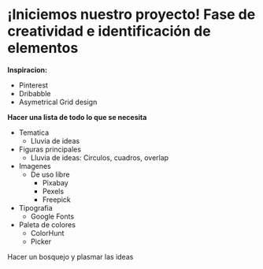 # ¡Iniciemos nuestro proyecto! Fase de creatividad e identificación de elementos

**Inspiracion:**

-   Pinterest
-   Dribabble
-   Asymetrical Grid design

**Hacer una lista de todo lo que se necesita**

-   Tematica
    -   Lluvia de ideas
-   Figuras principales
    -   Lluvia de ideas: Circulos, cuadros, overlap
-   Imagenes
    -   De uso libre
        -   Pixabay
        -   Pexels
        -   Freepick
-   Tipografia
    -   Google Fonts
-   Paleta de colores
    -   ColorHunt
    -   Picker

Hacer un bosquejo y plasmar las ideas